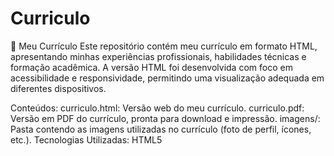 # Curriculo
📄 Meu Currículo
Este repositório contém meu currículo em formato HTML, apresentando minhas experiências profissionais, habilidades técnicas e formação acadêmica. A versão HTML foi desenvolvida com foco em acessibilidade e responsividade, permitindo uma visualização adequada em diferentes dispositivos.

Conteúdos:
curriculo.html: Versão web do meu currículo.
curriculo.pdf: Versão em PDF do currículo, pronta para download e impressão.
imagens/: Pasta contendo as imagens utilizadas no currículo (foto de perfil, ícones, etc.).
Tecnologias Utilizadas:
HTML5


